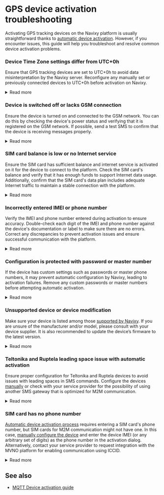 # GPS device activation troubleshooting

Activating GPS tracking devices on the Navixy platform is usually straightforward thanks to [automatic device activation](../quick-start/activate-gps-device.md). However, if you encounter issues, this guide will help you troubleshoot and resolve common device activation problems.

### **Device Time Zone settings differ from UTC+0h**

Ensure that GPS tracking devices are set to UTC+0h to avoid data misinterpretation by the Navixy server. Reconfigure any manually set or previously connected devices to UTC+0h before activation on Navixy.

<details>

<summary>Read more</summary>

**Issue:**\
When the Navixy server software receives data from a GPS tracking device, the data comes with a timestamp. The server processes this data based on the user’s time zone preferences, ensuring accurate track details and reporting across different time zones. However, the server expects all device data to be in UTC+0h. Manually configured devices or devices previously connected to another platform may have a different time zone, causing Navixy to misinterpret timestamps, potentially marking the data as outdated or faulty.

**Solution:**\
For accurate data processing and display, all GPS tracking devices must be configured to UTC+0h. If the device is not set to UTC+0h, the Navixy server might interpret the data incorrectly, affecting the reliability of track details and reporting.

**Recommendations for Troubleshooting:**

1. Ensure the device is set to UTC+0h before activating it on Navixy.
2. Avoid setting the local time zone on the device.

</details>

### Device is switched off or lacks GSM connection

Ensure the device is turned on and connected to the GSM network. You can do this by checking the device's power status and verifying that it is registered on the GSM network. If possible, send a test SMS to confirm that the device is receiving messages properly.

<details>

<summary>Read more</summary>

**Issue:**

When the Navixy server tries to communicate with a GPS tracking device, the device must be turned on and connected to the GSM network. If the device is switched off or lacks a GSM connection, activation commands cannot be delivered, causing the device to appear offline or unresponsive.

**Solution:**

To ensure proper communication between the Navixy server and the GPS tracking device, verify that the device is powered on and has a stable GSM connection. This enables the server to receive and process data correctly.

**Recommendations for Troubleshooting:**

* If you have physical access to the device, check its LED indicators to confirm it is turned on and connected to the GSM network.
* Send an SMS to the device with delivery confirmation to check GSM registration. If the SMS delivery fails, the device is not registered on the GSM network. You might have to send SMS to the device via the SIM portal to verify.

</details>

### SIM card balance is low or no Internet service

Ensure the SIM card has sufficient balance and internet service is activated on it for the device to connect to the platform. Check the SIM card's balance and verify that it has enough funds to support Internet data usage. Additionally, confirm that the SIM card's data plan includes adequate Internet traffic to maintain a stable connection with the platform.

<details>

<summary>Read more</summary>

**Issue:**\
During the device activation process, a tracking device tries to connect to the Navixy platform and transmit its location data over the Internet. If the SIM card in the device has insufficient balance or has run out of Internet traffic limits, the device cannot connect to the platform. This results in a failure to send location data and other essential information, rendering the tracking device non-functional.

**Solution:**\
To ensure uninterrupted connectivity and data transmission, verify that the SIM card used in the tracking device has adequate balance and GPRS traffic. Regularly monitor and top up the SIM card balance to prevent connectivity issues.

**Recommendations for Troubleshooting:**

* Check the SIM card balance to ensure it has enough funds to support Internet access. Verify that the SIM card plan includes sufficient Internet data to handle the device's communication needs.
* Ensure the APN settings are correctly configured on your device. Obtain the correct APN settings from your cellular network provider, which typically include the APN name, username, and password. These can usually be found on the provider’s website or by contacting their customer support.
* If connectivity issues persist, contact your SIM card provider to confirm there are no network-related problems affecting Internet traffic.

</details>

### Incorrectly entered IMEI or phone number

Verify the IMEI and phone number entered during activation to ensure accuracy. Double-check each digit of the IMEI and phone number against the device's documentation or label to make sure there are no errors. Correct any discrepancies to prevent activation issues and ensure successful communication with the platform.

<details>

<summary>Read more</summary>

**Issue:**

When activating a device on the Navixy platform, an incorrect IMEI or phone number can cause activation to fail. This error typically occurs due to a typo or misentry of the device’s details, leading to unsuccessful communication between the device and the server.

**Solution:**

To ensure successful activation, double-check the IMEI and phone number entered for the device. Confirm that all digits are correct and correspond to the device’s information.

**Recommendations for Troubleshooting:**

* Verify the IMEI and phone number by rechecking the device’s documentation or label.
* If activation fails, delete the device and repeat the activation by carefully re-entering the IMEI and phone number to correct any potential errors.

</details>

### Configuration is protected with password or master number

If the device has custom settings such as passwords or master phone numbers, it may prevent automatic configuration by Navixy, leading to activation failures. Remove any custom passwords or master numbers before attempting automatic activation.

<details>

<summary>Read more</summary>

**Issue:**\
During device activation, the Navixy platform sends configuration SMS commands to the device from the service phone number. If the device was previously configured to receive configuration commands from a dedicated master number or if a custom password was set, these commands might fail, leading to unsuccessful activation.

**Solution:**\
To allow automatic activation, remove any custom passwords or master numbers from the device. Alternatively, manually configure the device using the appropriate activation commands.

**Recommendations for Troubleshooting:**

* Remove any custom passwords or master numbers from the device before attempting automatic activation.
* If automatic activation fails, [manually configure](../quick-start/activate-gps-device.md#activate-gps-device-manually) the device using the provided activation commands.

</details>

### Unsupported device or device modification

Make sure your device is listed among those [supported by Navixy](https://navixy.com/devices/). If you are unsure of the manufacturer and/or model, please consult with your device supplier.  It is also recommended to update the device’s firmware to the latest version.

<details>

<summary>Read more</summary>

**Issue:**\
When activating a GPS tracking device on the Navixy platform, it is important that the device model is properly identified and indicated during activation. If the device is not correctly identified, the data sent from the device may not be parsed correctly or may be misinterpreted. Additionally, the firmware version for the same model may be outdated or a custom version, causing compatibility issues.

**Solution:**\
To resolve these issues, verify that your device is on the list of supported devices and ensure it has the latest firmware version. If your device is not on the list of supported models or has a custom firmware version, please reach out to your service provider for support.

**Recommendations for Troubleshooting:**

* Check our list of supported devices.
* Update the device firmware to the latest version.
* If the device is not supported or uses a custom firmware version, please contact the technical support team of your [service provider.](../quick-start/about-service-providers.md)

</details>

### Teltonika and Ruptela leading space issue with automatic activation

Ensure proper configuration for Teltonika and Ruptela devices to avoid issues with leading spaces in SMS commands. Configure the devices [manually](../quick-start/activate-gps-device.md#activate-gps-device-manually) or check with your service provider for the possibility of using another SMS gateway that is optimized for M2M communication.

<details>

<summary>Read more</summary>

**Issue:**\
During automatic activation of Teltonika and Ruptela devices, users may encounter problems due to leading spaces being removed by some SMS gateways. These devices expect a user and password preceding the command, like `<login> <password> command`. When login and password are not set (as recommended), this results in double leading spaces `command`. Some SMS gateways, not optimized for M2M communication, trim these spaces, causing the commands to be unrecognized by the devices.

**Solution:**\
To resolve this issue, either reach out to your service provider to substitute the SMS gateway or manually configure these devices via Teltonika or Ruptela configuration software using the Navixy server IP and port details.

**Recommendations for Troubleshooting:**

* [Manually configure the devices](../quick-start/activate-gps-device.md#activate-gps-device-manually) using the configuration software.
* Contact your service provider to use an SMS gateway optimized for M2M communication that preserves leading spaces.

</details>

### SIM card has no phone number

[Automatic device activation process](../quick-start/activate-gps-device.md#activate-gps-device-automatically) requires entering a SIM card's phone number, but SIM cards for M2M communication might not have one. In this case, [manually configure the device](../quick-start/activate-gps-device.md#activate-gps-device-manually) and enter the device IMEI (or any arbitrary set of digits) as the phone number in the activation dialog. Alternatively, contact your service provider to request integration with the MVNO platform for enabling communication using ICCID.

<details>

<summary>Read more</summary>

**Issue:**

When using M2M SIM cards from MVNO providers, they often don’t have associated phone numbers. Instead, these SIM cards are identified through other identifiers, most commonly ICCID. As a result, configuration commands can’t be sent via a common SMS gateway as with normal SIM cards. This leads to challenges in device activation and communication.

**Solution:**

To resolve this issue, you have two options: [manually configure the device](../quick-start/activate-gps-device.md#activate-gps-device-manually) and place the device IMEI (or any arbitrary set of digits) as the phone number in the activation dialog, or reach out to your [service provider](../quick-start/about-service-providers.md) to request integration with the MVNO platform, enabling bi-directional communication over SMS using ICCID instead of a phone number.

**Recommendations for Troubleshooting:**

* [Manually configure the device](../quick-start/activate-gps-device.md#activate-gps-device-manually) and enter the device IMEI as the phone number in the activation dialog.
* [Contact your server provider](../quick-start/about-service-providers.md) to request integration with the MVNO platform for enabling communication using ICCID.

</details>

## See also

* [MQTT Device activation guide](https://app.gitbook.com/s/IgDb43gtyXcm1Av4h1np/faq-and-troubleshooting/gps-devices/add-and-manage-devices/activate-your-mqtt-device-on-navixy)
